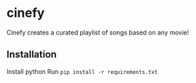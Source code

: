 # cinefy
Cinefy creates a curated playlist of songs based on any movie!

## Installation
Install python
Run `pip install -r requirements.txt`
